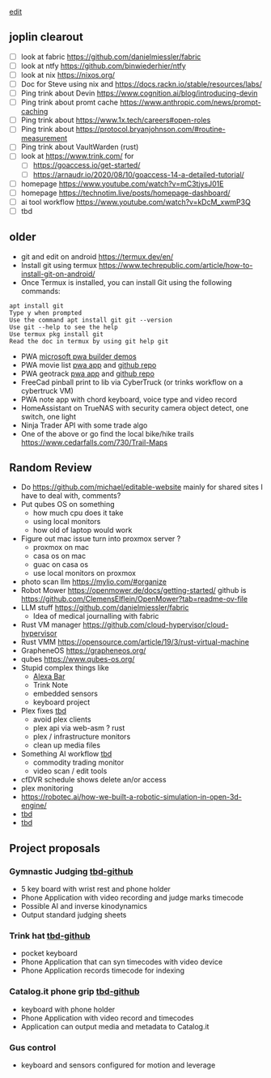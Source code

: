 [edit](https://github.com/christrees/wip/edit/main/trink/README.md)

## joplin clearout
- [ ] look at fabric https://github.com/danielmiessler/fabric
- [ ] look at ntfy https://github.com/binwiederhier/ntfy
- [ ] look at nix https://nixos.org/
- [ ] Doc for Steve using nix and https://docs.rackn.io/stable/resources/labs/
- [ ] Ping trink about Devin https://www.cognition.ai/blog/introducing-devin
- [ ] Ping trink about promt cache https://www.anthropic.com/news/prompt-caching
- [ ] Ping trink about https://www.1x.tech/careers#open-roles
- [ ] Ping trink about https://protocol.bryanjohnson.com/#routine-measurement
- [ ] Ping trink about VaultWarden (rust)
- [ ] look at https://www.trink.com/ for
    - [ ] https://goaccess.io/get-started/
    - [ ] https://arnaudr.io/2020/08/10/goaccess-14-a-detailed-tutorial/
- [ ] homepage https://www.youtube.com/watch?v=mC3tjysJ01E
- [ ] homepage https://technotim.live/posts/homepage-dashboard/
- [ ] ai tool workflow https://www.youtube.com/watch?v=kDcM_xwmP3Q
- [ ] tbd

## older 
- git and edit on android https://termux.dev/en/
- Install git using termux https://www.techrepublic.com/article/how-to-install-git-on-android/
- Once Termux is installed, you can install Git using the following commands:
```
apt install git
Type y when prompted
Use the command apt install git git --version
Use git --help to see the help
Use termux pkg install git
Read the doc in termux by using git help git
```
- PWA [microsoft pwa builder demos](https://learn.microsoft.com/en-us/microsoft-edge/progressive-web-apps-chromium/demo-pwas)
- PWA movie list [pwa app](https://quirky-rosalind-ac1e65.netlify.app/) and [github repo](https://github.com/captainbrosset/movies-db-pwa)
- PWA geotrack [pwa app](https://captainbrosset.github.io/mytracks/) and [github repo](https://github.com/captainbrosset/mytracks)
- FreeCad pinball print to lib via CyberTruck (or trinks workflow on a cybertruck VM)
- PWA note app with chord keyboard, voice type and video record
- HomeAssistant on TrueNAS with security camera object detect, one switch, one light
- Ninja Trader API with some trade algo
- One of the above or go find the local bike/hike trails https://www.cedarfalls.com/730/Trail-Maps

## Random Review
- Do https://github.com/michael/editable-website mainly for shared sites I have to deal with, comments?
- Put qubes OS on something
	- how much cpu does it take
	- using local monitors
	- how old of laptop would work
- Figure out mac issue turn into proxmox server ?
	- proxmox on mac
	- casa os on mac
	- guac on casa os
	- use local monitors on proxmox
- photo scan llm https://mylio.com/#organize
- Robot Mower https://openmower.de/docs/getting-started/ github is https://github.com/ClemensElflein/OpenMower?tab=readme-ov-file
- LLM stuff https://github.com/danielmiessler/fabric
  - Idea of medical journalling with fabric
- Rust VM manager https://github.com/cloud-hypervisor/cloud-hypervisor
- Rust VMM https://opensource.com/article/19/3/rust-virtual-machine
- GrapheneOS https://grapheneos.org/
- qubes https://www.qubes-os.org/
- Stupid complex things like
  - [Alexa Bar](https://www.youtube.com/watch?v=hS2t1lE9l5Y)
  - Trink Note
  - embedded sensors
  - keyboard project
- Plex fixes [tbd]()
  - avoid plex clients
  - plex api via web-asm ? rust
  - plex / infrastructure monitors
  - clean up media files
- Something AI workflow [tbd]()
  - commodity trading monitor
  - video scan / edit tools
- cfDVR schedule shows delete an/or access
- plex monitoring
- https://robotec.ai/how-we-built-a-robotic-simulation-in-open-3d-engine/
- [tbd]()
- [tbd]()

## Project proposals

### Gymnastic Judging [tbd-github]()
- 5 key board with wrist rest and phone holder
- Phone Application with video recording and judge marks timecode
- Possible AI and inverse kinodynamics
- Output standard judging sheets

### Trink hat [tbd-github]()
- pocket keyboard
- Phone Application that can syn timecodes with video device
- Phone Application records timecode for indexing

### Catalog.it phone grip [tbd-github]()
- keyboard with phone holder
- Phone Application with video record and timecodes
- Application can output media and metadata to Catalog.it

### Gus control
- keyboard and sensors configured for motion and leverage
